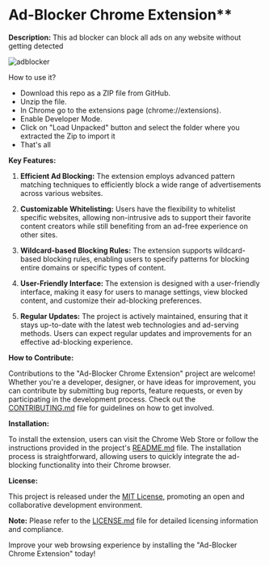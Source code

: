 # Ad-Blocker Chrome Extension**

**Description:**
This ad blocker can block all ads on any website without getting detected

![adblocker](https://user-images.githubusercontent.com/66416000/153356426-95893fa9-e7a6-4b59-b4b5-5c1b0e665c87.jpg)

How to use it?
<ul>
  <li>Download this repo as a ZIP file from GitHub.</li>
  <li>Unzip the file.</li>
  <li>In Chrome go to the extensions page (chrome://extensions).</li>
  <li>Enable Developer Mode.</li>
  <li>Click on "Load Unpacked" button and select the folder where you extracted the Zip to import it</li>
  <li>That's all</li>
</ul>

**Key Features:**

1. **Efficient Ad Blocking:** The extension employs advanced pattern matching techniques to efficiently block a wide range of advertisements across various websites.

2. **Customizable Whitelisting:** Users have the flexibility to whitelist specific websites, allowing non-intrusive ads to support their favorite content creators while still benefiting from an ad-free experience on other sites.

3. **Wildcard-based Blocking Rules:** The extension supports wildcard-based blocking rules, enabling users to specify patterns for blocking entire domains or specific types of content.

4. **User-Friendly Interface:** The extension is designed with a user-friendly interface, making it easy for users to manage settings, view blocked content, and customize their ad-blocking preferences.

5. **Regular Updates:** The project is actively maintained, ensuring that it stays up-to-date with the latest web technologies and ad-serving methods. Users can expect regular updates and improvements for an effective ad-blocking experience.

**How to Contribute:**

Contributions to the "Ad-Blocker Chrome Extension" project are welcome! Whether you're a developer, designer, or have ideas for improvement, you can contribute by submitting bug reports, feature requests, or even by participating in the development process. Check out the [CONTRIBUTING.md](link-to-contributing.md) file for guidelines on how to get involved.

**Installation:**

To install the extension, users can visit the Chrome Web Store or follow the instructions provided in the project's [README.md](link-to-readme.md) file. The installation process is straightforward, allowing users to quickly integrate the ad-blocking functionality into their Chrome browser.

**License:**

This project is released under the [MIT License](link-to-license.md), promoting an open and collaborative development environment.

**Note:** Please refer to the [LICENSE.md](link-to-license.md) file for detailed licensing information and compliance.

Improve your web browsing experience by installing the "Ad-Blocker Chrome Extension" today!




